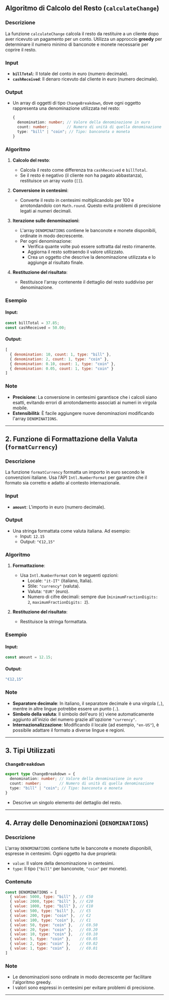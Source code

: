 ## **Algoritmo di Calcolo del Resto (`calculateChange`)**

### **Descrizione**
La funzione `calculateChange` calcola il resto da restituire a un cliente dopo aver ricevuto un pagamento per un conto. Utilizza un approccio **greedy** per determinare il numero minimo di banconote e monete necessarie per coprire il resto.

### **Input**
- **`billTotal`**: Il totale del conto in euro (numero decimale).
- **`cashReceived`**: Il denaro ricevuto dal cliente in euro (numero decimale).

### **Output**
- Un array di oggetti di tipo `ChangeBreakdown`, dove ogni oggetto rappresenta una denominazione utilizzata nel resto:
  ```typescript
  {
    denomination: number; // Valore della denominazione in euro
    count: number;        // Numero di unità di quella denominazione
    type: "bill" | "coin"; // Tipo: banconota o moneta
  }
  ```

### **Algoritmo**
1. **Calcolo del resto**:
   - Calcola il resto come differenza tra `cashReceived` e `billTotal`.
   - Se il resto è negativo (il cliente non ha pagato abbastanza), restituisce un array vuoto (`[]`).

2. **Conversione in centesimi**:
   - Converte il resto in centesimi moltiplicandolo per 100 e arrotondandolo con `Math.round`. Questo evita problemi di precisione legati ai numeri decimali.

3. **Iterazione sulle denominazioni**:
   - L'array `DENOMINATIONS` contiene le banconote e monete disponibili, ordinate in modo decrescente.
   - Per ogni denominazione:
     - Verifica quante volte può essere sottratta dal resto rimanente.
     - Aggiorna il resto sottraendo il valore utilizzato.
     - Crea un oggetto che descrive la denominazione utilizzata e lo aggiunge al risultato finale.

4. **Restituzione del risultato**:
   - Restituisce l'array contenente il dettaglio del resto suddiviso per denominazione.

### **Esempio**
#### Input:
```javascript
const billTotal = 37.85;
const cashReceived = 50.00;
```

#### Output:
```javascript
[
  { denomination: 10, count: 1, type: "bill" },
  { denomination: 2, count: 1, type: "coin" },
  { denomination: 0.10, count: 1, type: "coin" },
  { denomination: 0.05, count: 1, type: "coin" }
]
```

### **Note**
- **Precisione**: La conversione in centesimi garantisce che i calcoli siano esatti, evitando errori di arrotondamento associati ai numeri in virgola mobile.
- **Estensibilità**: È facile aggiungere nuove denominazioni modificando l'array `DENOMINATIONS`.

---

## **2. Funzione di Formattazione della Valuta (`formatCurrency`)**

### **Descrizione**
La funzione `formatCurrency` formatta un importo in euro secondo le convenzioni italiane. Usa l'API `Intl.NumberFormat` per garantire che il formato sia corretto e adatto al contesto internazionale.

### **Input**
- **`amount`**: L'importo in euro (numero decimale).

### **Output**
- Una stringa formattata come valuta italiana. Ad esempio:
  - Input: `12.15`
  - Output: `"€12,15"`

### **Algoritmo**
1. **Formattazione**:
   - Usa `Intl.NumberFormat` con le seguenti opzioni:
     - Locale: `"it-IT"` (italiano, Italia).
     - Stile: `"currency"` (valuta).
     - Valuta: `"EUR"` (euro).
     - Numero di cifre decimali: sempre due (`minimumFractionDigits: 2`, `maximumFractionDigits: 2`).

2. **Restituzione del risultato**:
   - Restituisce la stringa formattata.

### **Esempio**
#### Input:
```javascript
const amount = 12.15;
```

#### Output:
```javascript
"€12,15"
```

### **Note**
- **Separatore decimale**: In italiano, il separatore decimale è una virgola (`,`), mentre in altre lingue potrebbe essere un punto (`.`).
- **Simbolo della valuta**: Il simbolo dell'euro (`€`) viene automaticamente aggiunto all'inizio del numero grazie all'opzione `"currency"`.
- **Internazionalizzazione**: Modificando il locale (ad esempio, `"en-US"`), è possibile adattare il formato a diverse lingue e regioni.

---

## **3. Tipi Utilizzati**

### **`ChangeBreakdown`**
```typescript
export type ChangeBreakdown = {
  denomination: number; // Valore della denominazione in euro
  count: number;        // Numero di unità di quella denominazione
  type: "bill" | "coin"; // Tipo: banconota o moneta
}
```

- Descrive un singolo elemento del dettaglio del resto.

---

## **4. Array delle Denominazioni (`DENOMINATIONS`)**

### **Descrizione**
L'array `DENOMINATIONS` contiene tutte le banconote e monete disponibili, espresse in centesimi. Ogni oggetto ha due proprietà:
- `value`: Il valore della denominazione in centesimi.
- `type`: Il tipo (`"bill"` per banconote, `"coin"` per monete).

### **Contenuto**
```javascript
const DENOMINATIONS = [
  { value: 5000, type: "bill" }, // €50
  { value: 2000, type: "bill" }, // €20
  { value: 1000, type: "bill" }, // €10
  { value: 500, type: "bill" },  // €5
  { value: 200, type: "coin" },  // €2
  { value: 100, type: "coin" },  // €1
  { value: 50, type: "coin" },   // €0.50
  { value: 20, type: "coin" },   // €0.20
  { value: 10, type: "coin" },   // €0.10
  { value: 5, type: "coin" },    // €0.05
  { value: 2, type: "coin" },    // €0.02
  { value: 1, type: "coin" },    // €0.01
]
```

### **Note**
- Le denominazioni sono ordinate in modo decrescente per facilitare l'algoritmo greedy.
- I valori sono espressi in centesimi per evitare problemi di precisione.

---

